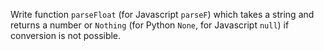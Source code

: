 Write function `parseFloat` (for Javascript `parseF`) which takes a string and returns a number or `Nothing` (for Python `None`, for Javascript `null`) if conversion is not possible.